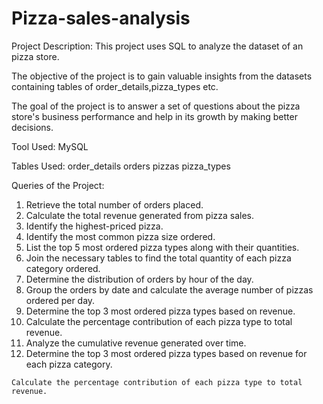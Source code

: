 # Pizza-sales-analysis

 Project Description:
This project uses SQL to analyze the dataset of an pizza store.

The objective of the project is to gain valuable insights from the datasets containing tables of order_details,pizza_types etc.

The goal of the project is to answer a set of questions about the pizza store's business performance and help in its growth by making better decisions.

 Tool Used:
MySQL

 Tables Used:
order_details
orders 
pizzas
pizza_types

 Queries of the Project:
 1. Retrieve the total number of orders placed.
 2. Calculate the total revenue generated from pizza sales.
 3. Identify the highest-priced pizza.
 4. Identify the most common pizza size ordered.
 5. List the top 5 most ordered pizza types along with their quantities.
 6. Join the necessary tables to find the total quantity of each pizza category ordered.
 7. Determine the distribution of orders by hour of the day.
 8. Group the orders by date and calculate the average number of pizzas ordered per day.
 9. Determine the top 3 most ordered pizza types based on revenue.
 10. Calculate the percentage contribution of each pizza type to total revenue.
 11. Analyze the cumulative revenue generated over time.
 12. Determine the top 3 most ordered pizza types based on revenue for each pizza category.


    Calculate the percentage contribution of each pizza type to total revenue.   

 






